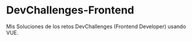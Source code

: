 # DevChallenges-Frontend
Mis Soluciones de los retos DevChallenges (Frontend Developer)  usando VUE.
